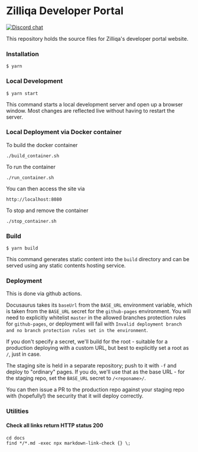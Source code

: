 # Zilliqa Developer Portal

[![Discord chat](https://img.shields.io/discord/370992535725932544.svg)](https://discord.gg/XMRE9tt)

This repository holds the source files for Zilliqa's developer portal website.

### Installation

```
$ yarn
```

### Local Development

```
$ yarn start
```

This command starts a local development server and open up a browser window. Most changes are reflected live without having to restart the server.

### Local Deployment via Docker container

To build the docker container

```
./build_container.sh
```

To run the container

```
./run_container.sh
```

You can then access the site via

```
http://localhost:8080
```

To stop and remove the container

```
./stop_container.sh
```

### Build

```
$ yarn build
```

This command generates static content into the `build` directory and can be served using any static contents hosting service.

### Deployment

This is done via github actions.

Docusaurus takes its `baseUrl` from the `BASE_URL` environment variable, which is taken from the `BASE_URL` secret for the `github-pages` environment.
You will need to explicitly whitelist `master` in the allowed branches protection rules for `github-pages`, or deployment will fail with `Invalid deployment branch and no branch protection rules set in the environment`.

If you don't specify a secret, we'll build for the root - suitable for a production deploying with a custom URL, but best to explicitly set a root as `/`, just in case.

The staging site is held in a separate repository; push to it with `-f` and deploy to "ordinary" pages.
If you do, we'll use that as the base URL - for the staging repo, set the `BASE_URL` secret to `/<reponame>/`.

You can then issue a PR to the production repo against your staging repo with (hopefully!) the security that it will deploy correctly.


### Utilities

#### Check all links return HTTP status 200

```
cd docs
find */*.md -exec npx markdown-link-check {} \;
```
